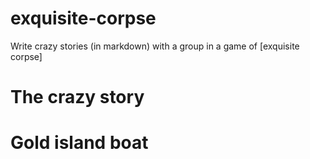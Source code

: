 # exquisite-corpse
Write crazy stories (in markdown) with a group in a game of [exquisite corpse]

# The crazy story
# Gold island boat
